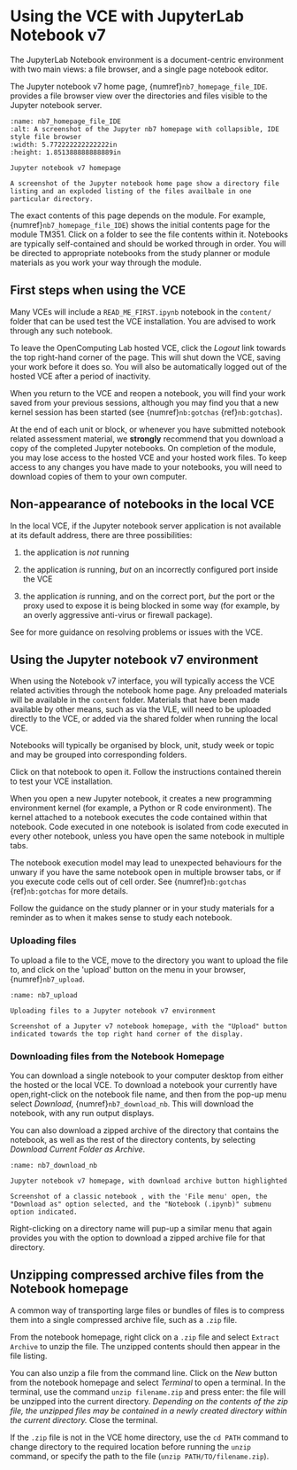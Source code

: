 # Using the VCE with JupyterLab Notebook v7

The JupyterLab Notebook environment is a document-centric environment with two main views: a file browser, and a single page notebook editor.

The Jupyter notebook v7 home page, {numref}`nb7_homepage_file_IDE`. provides a file browser view over the directories and files visible to the Jupyter notebook server.

```{figure} md_assets/media/nb7_homepage_file_IDE.png
:name: nb7_homepage_file_IDE
:alt: A screenshot of the Jupyter nb7 homepage with collapsible, IDE style file browser
:width: 5.772222222222222in
:height: 1.851388888888889in

Jupyter notebook v7 homepage

A screenshot of the Jupyter notebook home page show a directory file listing and an exploded listing of the files availbale in one particular directory.

```

The exact contents of this page depends on the module. For example, {numref}`nb7_homepage_file_IDE`) shows the initial contents page for the module TM351. Click on a folder to see the file contents within it. Notebooks are typically self-contained and should be worked through in order. You will be directed to appropriate notebooks from the study planner or module materials as you work your way through the module.


## First steps when using the VCE

Many VCEs will include a `READ_ME_FIRST.ipynb` notebook in the `content/` folder that can be used test the VCE installation. You are advised to work through any such notebook.

To leave the OpenComputing Lab hosted VCE, click the *Logout* link towards the top right-hand corner of the page. This will shut down the VCE, saving your work before it does so. You will also be automatically logged out of the hosted VCE after a period of inactivity.

When you return to the VCE and reopen a notebook, you will find your work saved from your previous sessions, although you may find you that a new kernel session has been started (see {numref}`nb:gotchas` {ref}`nb:gotchas`).

At the end of each unit or block, or whenever you have submitted notebook related assessment material, we **strongly** recommend that you download a copy of the completed Jupyter notebooks. On completion of the module, you may lose access to the hosted VCE and your hosted work files. To keep access to any changes you have made to your notebooks, you will need to download copies of them to your own computer.

## Non-appearance of notebooks in the local VCE

In the local VCE, if the Jupyter notebook server application is not available at its default address, there are three possibilities:

1. the application is *not* running

2. the application *is* running, *but* on an incorrectly configured port inside the VCE

3. the application *is* running, and on the correct port, *but* the port or the proxy used to expose it is being blocked in some way (for example, by an overly aggressive anti-virus or firewall package).

See [](g-troubleshooting.md#troubleshooting) for more guidance on resolving problems or issues with the VCE.

## Using the Jupyter notebook v7 environment

When using the Notebook v7 interface, you will typically access the VCE related activities through the notebook home page. Any preloaded materials will be available in the `content` folder. Materials that have been made available by other means, such as via the VLE, will need to be uploaded directly to the VCE, or added via the shared folder when running the local VCE.

Notebooks will typically be organised by block, unit, study week or topic and may be grouped into corresponding folders.

Click on that notebook to open it. Follow the instructions contained therein to test your VCE installation.

When you open a new Jupyter notebook, it creates a new programming environment kernel (for example, a Python or R code environment). The kernel attached to a notebook executes the code contained within that notebook. Code executed in one notebook is isolated from code executed in every other notebook, unless you have open the same notebook in multiple tabs.

The notebook execution model may lead to unexpected behaviours for the unwary if you have the same notebook open in multiple browser tabs, or if you execute code cells out of cell order. See {numref}`nb:gotchas` {ref}`nb:gotchas` for more details.

Follow the guidance on the study planner or in your study materials for a reminder as to when it makes sense to study each notebook.

### Uploading files

To upload a file to the VCE, move to the directory you want to upload the file to, and click on the 'upload' button on the menu in your browser, {numref}`nb7_upload`.

```{figure} md_assets/media/nb_7_upload.png
:name: nb7_upload

Uploading files to a Jupyter notebook v7 environment

Screenshot of a Jupyter v7 notebook homepage, with the "Upload" button indicated towards the top right hand corner of the display.

```

### Downloading files from the Notebook Homepage

You can download a single notebook to your computer desktop from either the hosted or the local VCE. To download a notebook your currently have open,right-click on the notebook file name, and then from the pop-up menu select *Download*, {numref}`nb7_download_nb`. This will download the notebook, with any run output displays.

You can also download a zipped archive of the directory that contains the notebook, as well as the rest of the directory contents, by selecting *Download Current Folder as Archive*.

```{figure} md_assets/media/nb7_download.png
:name: nb7_download_nb

Jupyter notebook v7 homepage, with download archive button highlighted

Screenshot of a classic notebook , with the 'File menu' open, the "Download as" option selected, and the "Notebook (.ipynb)" submenu option indicated.

```

Right-clicking on a directory name will pup-up a similar menu that again provides you with the option to download a zipped archive file for that directory.

## Unzipping compressed archive files from the Notebook homepage

A common way of transporting large files or bundles of files is to compress them into a single compressed archive file, such as a `.zip` file.

From the notebook homepage, right click on a `.zip` file and select `Extract Archive` to unzip the file. The unzipped contents should then appear in the file listing.

You can also unzip a file from the command line. Click on the *New* button from the notebook homepage and select *Terminal* to open a terminal. In the terminal, use the command `unzip filename.zip` and press enter: the file will be unzipped into the current directory. *Depending on the contents of the zip file, the unzipped files may be contained in a newly created directory within the current directory.* Close the terminal.

If the `.zip` file is not in the VCE home directory, use the `cd PATH` command to change directory to the required location before running the `unzip` command, or specify the path to the file (`unzip PATH/TO/filename.zip`).
